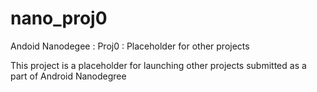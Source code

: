 # nano_proj0
Andoid Nanodegee : Proj0 : Placeholder for other projects

This project is a placeholder for launching other projects submitted as a part of Android Nanodegree

